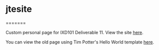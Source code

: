 # jtesite
=======

Custom personal page for IXD101 Deliverable 11. View the site [here](http://jordanearle.github.io/). 

You can view the old page using Tim Potter's Hello World template [here](http://jordanearle.github.io/old). 

